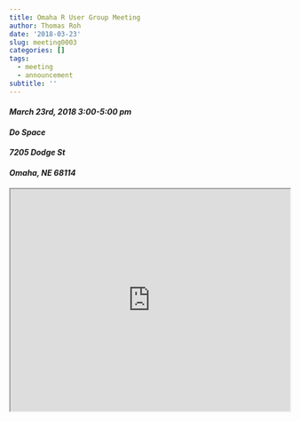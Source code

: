```yaml
---
title: Omaha R User Group Meeting
author: Thomas Roh
date: '2018-03-23'
slug: meeting0003
categories: []
tags:
  - meeting
  - announcement
subtitle: ''
---
```


#### *March 23rd, 2018 3:00-5:00 pm*
#### *Do Space*
#### *7205 Dodge St*
#### *Omaha, NE 68114*

<iframe src="http://meetu.ps/e/F1fbt/BTx9f/f" width ="100%" height="400px"></iframe>
